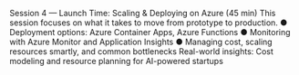 Session 4 — Launch Time: Scaling & Deploying on Azure (45 min)
This session focuses on what it takes to move from prototype to production.
● Deployment options: Azure Container Apps, Azure Functions
● Monitoring with Azure Monitor and Application Insights
● Managing cost, scaling resources smartly, and common bottlenecks
Real-world insights: Cost modeling and resource planning for AI-powered startups